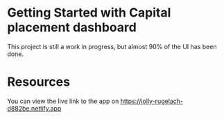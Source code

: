 # Getting Started with Capital placement dashboard

This project is still a work in progress, but almost 90% of the UI has been done.

# Resources

You can view the live link to the app on https://jolly-rugelach-d882be.netlify.app